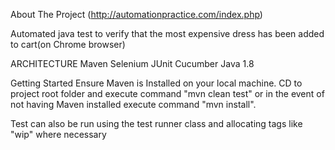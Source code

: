 About The Project (http://automationpractice.com/index.php)

Automated java test to verify that the most expensive dress has been added to cart(on Chrome browser)

ARCHITECTURE
Maven
Selenium
JUnit
Cucumber
Java 1.8

Getting Started
Ensure Maven is Installed on your local machine.
CD to project root folder and execute command "mvn clean test" or in the event
of not having Maven installed execute command "mvn install".

Test can also be run using the test runner class and allocating tags like "wip" where necessary




